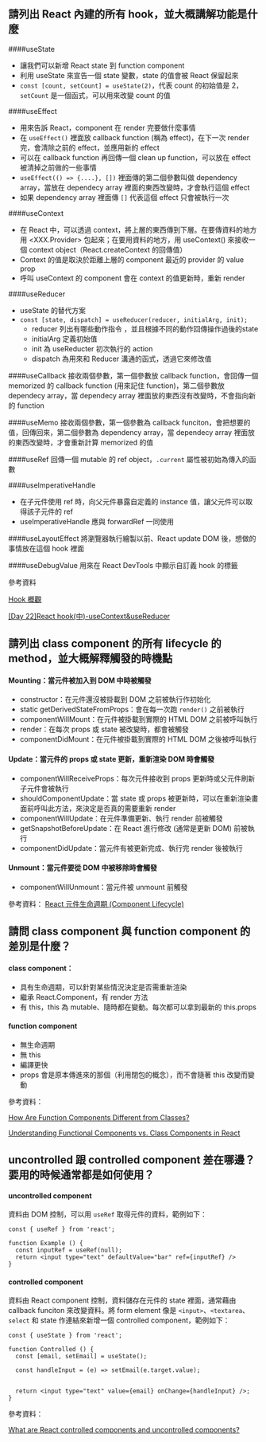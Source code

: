 ## 請列出 React 內建的所有 hook，並大概講解功能是什麼
####useState
- 讓我們可以新增 React state 到 function component
- 利用 useState 來宣告一個 state 變數，state 的值會被 React 保留起來
- `const [count, setCount] = useState(2)`，代表 count 的初始值是 2，`setCount` 是一個函式，可以用來改變 count 的值

####useEffect
- 用來告訴 React，component 在 render 完要做什麼事情
- 在 `useEffect()` 裡面放 callback function (稱為 effect)，在下一次 render 完，會清除之前的 effect，並應用新的 effect
- 可以在 callback function 再回傳一個 clean up function，可以放在 effect 被清掉之前做的一些事情
- `useEffect(() => {....}, [])` 裡面傳的第二個參數叫做 dependency array，當放在 dependecy array 裡面的東西改變時，才會執行這個 effect
- 如果 dependency array 裡面傳 `[]` 代表這個 effect 只會被執行一次

####useContext
- 在 React 中，可以透過 context，將上層的東西傳到下層。在要傳資料的地方用 <XXX.Provider> 包起來；在要用資料的地方，用 useContext() 來接收一個 context object（React.createContext 的回傳值）
- Context 的值是取決於距離上層的 component 最近的 provider 的 value prop
- 呼叫 useContext 的 component 會在 context 的值更新時，重新 render

####useReducer
- useState 的替代方案
- `const [state, dispatch] = useReducer(reducer, initialArg, init);`
	- reducer 列出有哪些動作指令 ，並且根據不同的動作回傳操作過後的state
	- initialArg 定義初始值
	- init 為 useReducter 初次執行的 action
	- dispatch 為用來和 Reducer 溝通的函式，透過它來修改值

####useCallback
接收兩個參數，第一個參數放 callback function，會回傳一個 memorized 的 callback function (用來記住 function)，第二個參數放 dependecy array，當 dependecy array 裡面放的東西沒有改變時，不會指向新的 function

####useMemo
接收兩個參數，第一個參數為 callback funciton，會把想要的值，回傳回來，第二個參數為 dependency array，當 dependecy array 裡面放的東西改變時，才會重新計算 memorized 的值

####useRef
回傳一個 mutable 的 ref object，`.current` 屬性被初始為傳入的函數

####useImperativeHandle
- 在子元件使用 ref 時，向父元件暴露自定義的 instance 值，讓父元件可以取得該子元件的 ref
- useImperativeHandle 應與 forwardRef 一同使用

####useLayoutEffect
將瀏覽器執行繪製以前、React update DOM 後，想做的事情放在這個 hook 裡面

####useDebugValue
用來在 React DevTools 中顯示自訂義 hook 的標籤

參考資料

[Hook 概觀
](https://zh-hant.reactjs.org/docs/hooks-overview.html)

[[Day 22]React hook(中)-useContext&useReducer](https://ithelp.ithome.com.tw/articles/10241780)

## 請列出 class component 的所有 lifecycle 的 method，並大概解釋觸發的時機點
#### Mounting：當元件被加入到 DOM 中時被觸發
- constructor：在元件還沒被掛載到 DOM 之前被執行作初始化
- static getDerivedStateFromProps：會在每一次跑 `render()` 之前被執行
- componentWillMount：在元件被掛載到實際的 HTML DOM 之前被呼叫執行
- render：在每次 props 或 state 被改變時，都會被觸發
- componentDidMount：在元件被掛載到實際的 HTML DOM 之後被呼叫執行

#### Update：當元件的 props 或 state 更新，重新渲染 DOM 時會觸發
- componentWillReceiveProps：每次元件接收到 props 更新時或父元件刷新子元件會被執行
- shouldComponentUpdate：當 state 或 props 被更新時，可以在重新渲染畫面前呼叫此方法，來決定是否真的需要重新 render
- componentWillUpdate：在元件準備更新、執行 render 前被觸發
- getSnapshotBeforeUpdate：在 React 進行修改 (通常是更新 DOM) 前被執行
- componentDidUpdate：當元件有被更新完成、執行完 render 後被執行

#### Unmount：當元件要從 DOM 中被移除時會觸發
- componentWillUnmount：當元件被 unmount 前觸發

參考資料：
[React 元件生命週期 (Component Lifecycle)
](https://www.fooish.com/reactjs/component-lifecycle.html)

## 請問 class component 與 function component 的差別是什麼？
#### class component：
- 具有生命週期，可以針對某些情況決定是否需重新渲染
- 繼承 React.Component，有 render 方法
- 有 this，this 為 mutable、隨時都在變動。每次都可以拿到最新的 this.props

#### function component
- 無生命週期
- 無 this
- 編譯更快
- props 會是原本傳進來的那個（利用閉包的概念），而不會隨著 this 改變而變動

參考資料：

[How Are Function Components Different from Classes?](https://overreacted.io/how-are-function-components-different-from-classes/)

[Understanding Functional Components vs. Class Components in React](https://www.twilio.com/blog/react-choose-functional-components)

## uncontrolled 跟 controlled component 差在哪邊？要用的時候通常都是如何使用？

#### uncontrolled component
資料由 DOM 控制，可以用 `useRef` 取得元件的資料，範例如下：

```
const { useRef } from 'react';

function Example () {
  const inputRef = useRef(null);
  return <input type="text" defaultValue="bar" ref={inputRef} />
}
```

#### controlled component
資料由 React component 控制，資料儲存在元件的 state 裡面，通常藉由 callback funciton 來改變資料。將 form element 像是 `<input>`、`<textarea`、`select` 和 state 作連結來新增一個 controlled component，範例如下：

```
const { useState } from 'react';

function Controlled () {
  const [email, setEmail] = useState();

  const handleInput = (e) => setEmail(e.target.value);


  return <input type="text" value={email} onChange={handleInput} />;
}
```

參考資料：

[What are React controlled components and uncontrolled components?](https://stackoverflow.com/questions/42522515/what-are-react-controlled-components-and-uncontrolled-components)